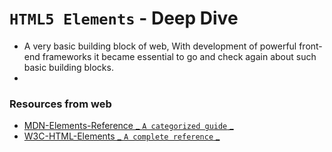 # `HTML5 Elements` - Deep Dive

- A very basic building block of web, With development of powerful front-end frameworks it became essential to 
  go and check again about such basic building blocks.
- 

### Resources from web

* [MDN-Elements-Reference _ `A categorized guide` _](https://developer.mozilla.org/en-US/docs/Web/HTML/Element)
* [W3C-HTML-Elements _ `A complete reference` _](https://www.w3.org/TR/2012/WD-html-markup-20121025/elements.html)